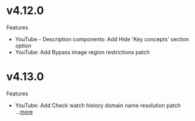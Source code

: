 # v4.12.0
Features
- YouTube - Description components: Add Hide 'Key concepts' section option
- YouTube: Add Bypass image region restrictions patch

# v4.13.0
Features
- YouTube: Add Check watch history domain name resolution patch ...[more](https://github.com/ReVanced/revanced-patches/releases/tag/v4.13.3)
